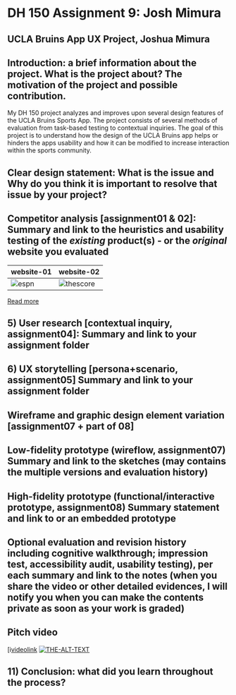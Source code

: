 
# DH 150 Assignment 9: Josh Mimura

## UCLA Bruins App UX Project, Joshua Mimura

## Introduction: a brief information about the project. What is the project about? The motivation of the project and possible contribution.

My DH 150 project analyzes and improves upon several design features of the UCLA Bruins Sports App. The project consists of several methods of evaluation from task-based testing to contextual inquiries. The goal of this project is to understand how the design of the UCLA Bruins app helps or hinders the apps usability and how it can be modified to increase interaction within the sports community.

## Clear design statement: What is the issue and Why do you think it is important to resolve that issue by your project? 

## Competitor analysis [assignment01 & 02]: Summary and link to the heuristics and usability testing of the *existing* product(s) - or the *original* website you evaluated

website-01 | website-02
-----------|------------
![espn](https://cms.qz.com/wp-content/uploads/2015/02/img_2550.png?w=350&h=621&crop=1&strip=all&quality=75) | ![thescore](https://www.imore.com/sites/imore.com/files/styles/medium/public/field/image/2017/03/thescore-march-madness-screens-02.jpg?itok=OAczHxEJ)

[Read more](https://github.com/joshmimura/DH-150-Assignments/tree/master/assignment01)

## 5) User research [contextual inquiry, assignment04]: Summary and link to your assignment folder

## 6) UX storytelling [persona+scenario, assignment05] Summary and link to your assignment folder

## Wireframe and graphic design element variation [assignment07 + part of 08]

## Low-fidelity prototype (wireflow, assignment07) Summary and link to the sketches (may contains the multiple versions and evaluation history)

## High-fidelity prototype (functional/interactive prototype, assignment08) Summary statement and link to or an embedded prototype

## Optional evaluation and revision history including cognitive walkthrough; impression test, accessibility audit, usability testing), per each summary and link to the notes (when you share the video or other detailed evidences, I will notify you when you can make the contents private as soon as your work is graded)

## Pitch video 

[i[videolink](https://www.youtube.com/watch?v=hTM_WAiioQU&t=683s)
[![THE-ALT-TEXT](https://www.youtube.com/watch?v=hTM_WAiioQU&t=683s/0.jpg)](https://www.youtube.com/watch?v=hTM_WAiioQU&t=683s "ALT-TEXT")


## 11) Conclusion: what did you learn throughout the process?
